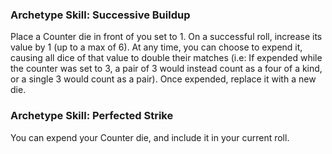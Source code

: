 ### Archetype Skill: Successive Buildup

Place a Counter die in front of you set to 1. On a successful roll, increase its value by 1 (up to a max of 6). At any time, you can choose to expend it, causing all dice of that value to double their matches (i.e: If expended while the counter was set to 3, a pair of 3 would instead count as a four of a kind, or a single 3 would count as a pair). Once expended, replace it with a new die.

### Archetype Skill: Perfected Strike

You can expend your Counter die, and include it in your current roll.
